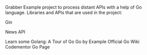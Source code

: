 Grabber
Example project to process distant APIs with a help of Go language. Libraries and APIs that are used in the project:

Gin

News API

Learn some Golang:
A Tour of Go
Go by Example
Official Go Wiki
Codementor Go Page
